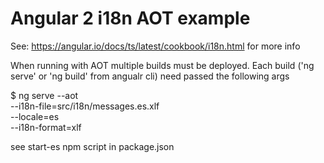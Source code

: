# Angular 2 i18n AOT example

See: https://angular.io/docs/ts/latest/cookbook/i18n.html for more info

When running with AOT multiple builds must be deployed. Each build ('ng serve' or 'ng build' from angualr cli) need passed the following args

$ ng serve --aot \
           --i18n-file=src/i18n/messages.es.xlf \
           --locale=es \
           --i18n-format=xlf

see start-es npm script in package.json